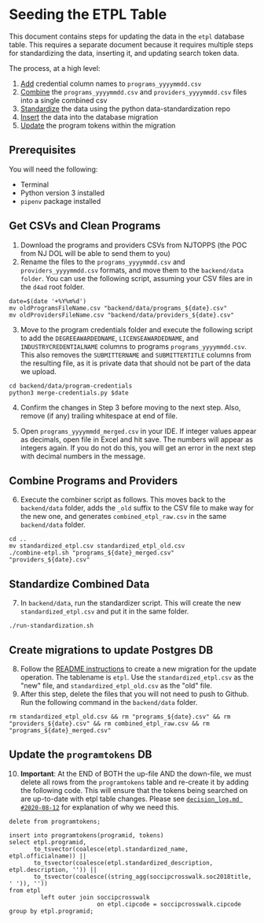 # Seeding the ETPL Table

This document contains steps for updating the data in the `etpl` database table. This requires a separate document
because it requires multiple steps for standardizing the data, inserting it, and updating search token data.

The process, at a high level:

1. [Add](#add-credential-names) credential column names to `programs_yyyymmdd.csv`
2. [Combine](#combine-the-csv-files) the `programs_yyyymmdd.csv` and `providers_yyyymmdd.csv` files into a single combined csv
3. [Standardize](#standardize-using-python-scripts) the data using the python data-standardization repo
4. [Insert](#insert-the-data) the data into the database migration
5. [Update](#update-the-programtokens) the program tokens within the migration

## Prerequisites

You will need the following:

- Terminal
- Python version 3 installed
- `pipenv` package installed

## Get CSVs and Clean Programs

1. Download the programs and providers CSVs from NJTOPPS (the POC from NJ DOL will be able to send them to you)
2. Rename the files to the `programs_yyyymmdd.csv` and `providers_yyyymmdd.csv` formats, and move them to the `backend/data folder`. You can use the following script, assuming your CSV files are in the `d4ad` root folder.

```shell script
date=$(date '+%Y%m%d')
mv oldProgramsFileName.csv "backend/data/programs_${date}.csv"
mv oldProvidersFileName.csv "backend/data/providers_${date}.csv"
```

3. Move to the program credentials folder and execute the following script to add the `DEGREEAWARDEDNAME`, `LICENSEAWARDEDNAME`, and `INDUSTRYCREDENTIALNAME` columns
   to programs `programs_yyyymmdd.csv`. This also removes the `SUBMITTERNAME` and `SUBMITTERTITLE` columns from the resulting file, as it is private data that should not be part of the data we upload.

```shell script
cd backend/data/program-credentials
python3 merge-credentials.py $date
```

4. Confirm the changes in Step 3 before moving to the next step. Also, remove (if any) trailing whitespace at end of file.

5. Open `programs_yyyymmdd_merged.csv` in your IDE. If integer values appear as decimals, open file in Excel and hit save. The numbers will appear as integers again. If you do not do this, you will get an error in the next step with decimal numbers in the message.

## Combine Programs and Providers

6. Execute the combiner script as follows. This moves back to the `backend/data` folder, adds the `_old` suffix to the CSV file to make way for the new one, and generates `combined_etpl_raw.csv` in the same `backend/data` folder.

```shell script
cd ..
mv standardized_etpl.csv standardized_etpl_old.csv
./combine-etpl.sh "programs_${date}_merged.csv" "providers_${date}.csv"
```

## Standardize Combined Data

7. In `backend/data`, run the standardizer script. This will create the new `standardized_etpl.csv` and put it in the same folder.

```shell script
./run-standardization.sh
```

## Create migrations to update Postgres DB

8. Follow the [README instructions](https://github.com/newjersey/d4ad/blob/master/README.md#updating-seeds) to create a new migration for the update operation. The tablename is `etpl`. Use the `standardized_etpl.csv` as the "new" file, and `standardized_etpl_old.csv` as the "old" file.
9. After this step, delete the files that you will not need to push to Github. Run the following command in the `backend/data` folder.

```shell script
rm standardized_etpl_old.csv && rm "programs_${date}.csv" && rm "providers_${date}.csv" && rm combined_etpl_raw.csv && rm "programs_${date}_merged.csv"
```

## Update the `programtokens` DB

10. **Important**: At the END of BOTH the up-file AND the down-file, we must delete all rows from the `programtokens` table and re-create it by adding the following code. This will ensure that the tokens being searched on are up-to-date with etpl table changes. Please see [`decision_log.md #2020-08-12`](https://github.com/newjersey/d4ad/blob/master/decision_log.md#2020-08-12) for explanation of why we need this.

```postgresql
delete from programtokens;

insert into programtokens(programid, tokens)
select etpl.programid,
       to_tsvector(coalesce(etpl.standardized_name, etpl.officialname)) ||
       to_tsvector(coalesce(etpl.standardized_description, etpl.description, '')) ||
       to_tsvector(coalesce((string_agg(soccipcrosswalk.soc2018title, ' ')), ''))
from etpl
         left outer join soccipcrosswalk
                         on etpl.cipcode = soccipcrosswalk.cipcode
group by etpl.programid;
```
